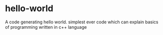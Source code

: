 # hello-world
A code generating hello world. 
simplest ever code which can explain basics of programming
written in c++ language
